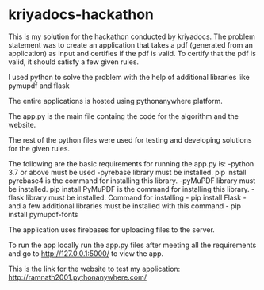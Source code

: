# kriyadocs-hackathon

This is my solution for the hackathon conducted by kriyadocs. The problem statement was to create an application that takes a pdf (generated from an application) as input and certifies if
the pdf is valid. To certify that the pdf is valid, it should satisfy a few given rules.

I used python to solve the problem with the help of additional libraries like pymupdf and flask

The entire applications is hosted using pythonanywhere platform.

The app.py is the main file containg the code for the algorithm and the website.

The rest of the python files were used for testing and developing solutions for the given rules.

The following are the basic requirements for running the app.py is:
  -python 3.7 or above must be used
  -pyrebase library must be installed. pip install pyrebase4 is the command for installing this library.
  -pyMuPDF library must be installed. pip install PyMuPDF is the command for installing this library.
  -flask library must be installed. Command for installing - pip install Flask
  -and a few additional libraries must be installed with this command - pip install pymupdf-fonts
  
The application uses firebases for uploading files to the server.

To run the app locally run the app.py files after meeting all the requirements and go to http://127.0.0.1:5000/ to view the app.

This is the link for the website to test my application: http://ramnath2001.pythonanywhere.com/

